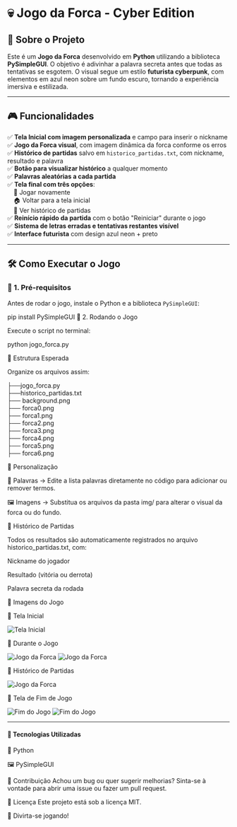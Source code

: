 # 💀 Jogo da Forca - Cyber Edition

## 📌 Sobre o Projeto

Este é um **Jogo da Forca** desenvolvido em **Python** utilizando a biblioteca **PySimpleGUI**. O objetivo é adivinhar a palavra secreta antes que todas as tentativas se esgotem. O visual segue um estilo **futurista cyberpunk**, com elementos em azul neon sobre um fundo escuro, tornando a experiência imersiva e estilizada.

---

## 🎮 Funcionalidades

✅ **Tela Inicial com imagem personalizada** e campo para inserir o nickname  
✅ **Jogo da Forca visual**, com imagem dinâmica da forca conforme os erros  
✅ **Histórico de partidas** salvo em `historico_partidas.txt`, com nickname, resultado e palavra  
✅ **Botão para visualizar histórico** a qualquer momento  
✅ **Palavras aleatórias a cada partida**  
✅ **Tela final com três opções**:  
 🔁 Jogar novamente  
 🏠 Voltar para a tela inicial  
 📜 Ver histórico de partidas  
✅ **Reinício rápido da partida** com o botão "Reiniciar" durante o jogo  
✅ **Sistema de letras erradas e tentativas restantes visível**  
✅ **Interface futurista** com design azul neon + preto

---

## 🛠️ Como Executar o Jogo

### 📌 1. Pré-requisitos

Antes de rodar o jogo, instale o Python e a biblioteca `PySimpleGUI`:

pip install PySimpleGUI
📌 2. Rodando o Jogo

Execute o script no terminal:

python jogo_forca.py

📂 Estrutura Esperada

Organize os arquivos assim:

├──jogo_forca.py</br>
├──historico_partidas.txt</br>
├── background.png         </br>
├── forca0.png </br>
├── forca1.png </br>
├── forca2.png </br>
├── forca3.png </br>
├── forca4.png </br>
├── forca5.png </br>
├── forca6.png </br>

🎨 Personalização

🎯 Palavras → Edite a lista palavras diretamente no código para adicionar ou remover termos.

🖼️ Imagens → Substitua os arquivos da pasta img/ para alterar o visual da forca ou do fundo.

📜 Histórico de Partidas

Todos os resultados são automaticamente registrados no arquivo historico_partidas.txt, com:

Nickname do jogador

Resultado (vitória ou derrota)

Palavra secreta da rodada

📸 Imagens do Jogo

🔹 Tela Inicial

<img src="https://drive.google.com/file/d/1aPjwWBiClIVGvNc5c7RMcwR02MTaEzX9/view?usp=drive_link" alt="Tela Inicial">

🔹 Durante o Jogo

<img src="https://drive.google.com/file/d/1UzaKqyCk3GovSas6rDN-HJQfFwQwha1n/view?usp=drive_link" alt="Jogo da Forca">

<img src="https://drive.google.com/file/d/16yKGTZyFygU_MAc8IBk3Ui0GcxVKdDX8/view?usp=drive_link" alt="Jogo da Forca">

🔹 Histórico de Partidas

<img src="https://drive.google.com/file/d/1XCLUDYJ2AiBaH6tgjs88NwD3v4rIfoz5/view?usp=drive_link" alt="Jogo da Forca">

🔹 Tela de Fim de Jogo

<img src="https://drive.google.com/file/d/1GgXwZROaXvx3JZmlZD-B9xXB2oAL729D/view?usp=drive_link" alt="Fim do Jogo">

<img src="https://drive.google.com/file/d/1xiVpTi2dMtdHvCloTtf-Nw84tfu6GJ_m/view?usp=drive_link" alt="Fim do Jogo">

---

#### 🔧 Tecnologias Utilizadas
🐍 Python

🖼️ PySimpleGUI

🤝 Contribuição
Achou um bug ou quer sugerir melhorias? Sinta-se à vontade para abrir uma issue ou fazer um pull request.

📜 Licença
Este projeto está sob a licença MIT.

🚀 Divirta-se jogando!